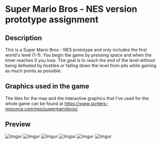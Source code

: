# Super Mario Bros - NES version prototype assignment

## Description

This is a Super Mario Bros - NES prototype and only includes the first world's level (1-1). You begin the game by pressing *space* and when the timer reaches 0 you lose. The goal is to reach the end of the level without being defeated by hostiles or falling down the level from pits while gaining as much points as possible.

## Graphics used in the game

The tiles for the map and the interactive graphics that I've used for the whole game can be found at https://www.spriters-resource.com/nes/supermariobros/

## Preview

![Imgur](https://i.imgur.com/1Gd0X6K.png)
![Imgur](https://i.imgur.com/6XPEGmB.png)
![Imgur](https://i.imgur.com/p9b3CHH.png)
![Imgur](https://i.imgur.com/JZcHOwG.png)
![Imgur](https://i.imgur.com/2eVHPQb.png)
![Imgur](https://i.imgur.com/M44YI5Y.png)

